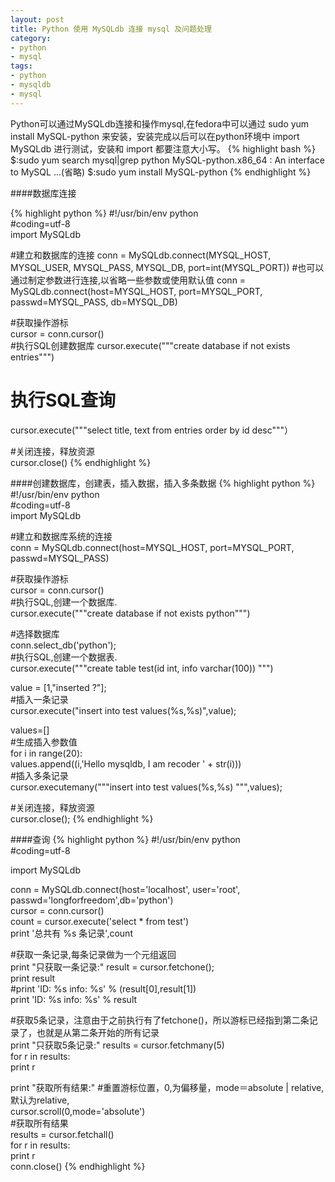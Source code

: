 ```yaml
---
layout: post
title: Python 使用 MySQLdb 连接 mysql 及问题处理
category: 
- python
- mysql
tags:
- python
- mysqldb
- mysql
---
```


Python可以通过MySQLdb连接和操作mysql,在fedora中可以通过 sudo yum install MySQL-python 来安装，安装完成以后可以在python环境中 import MySQLdb 进行测试，安装和 import 都要注意大小写。
{% highlight bash %}
$:sudo yum search mysql|grep python
MySQL-python.x86_64 : An interface to MySQL
...(省略)
$:sudo yum install MySQL-python
{% endhighlight %}

####数据库连接

{% highlight python %}
#!/usr/bin/env python  
#coding=utf-8  
import MySQLdb  
 
#建立和数据库的连接
conn = MySQLdb.connect(MYSQL_HOST, MYSQL_USER, MYSQL_PASS, MYSQL_DB, port=int(MYSQL_PORT))
#也可以通过制定参数进行连接,以省略一些参数或使用默认值
conn = MySQLdb.connect(host=MYSQL_HOST, port=MYSQL_PORT, passwd=MYSQL_PASS, db=MYSQL_DB)
 
#获取操作游标  
cursor = conn.cursor()  
#执行SQL创建数据库 
cursor.execute("""create database if not exists entries""") 
# 执行SQL查询
cursor.execute("""select title, text from entries order by id desc"""）
 
#关闭连接，释放资源  
cursor.close()
{% endhighlight %}

####创建数据库，创建表，插入数据，插入多条数据
{% highlight python %}
#!/usr/bin/env python  
#coding=utf-8  
import MySQLdb  
 
#建立和数据库系统的连接  
conn = MySQLdb.connect(host=MYSQL_HOST, port=MYSQL_PORT, passwd=MYSQL_PASS)  
 
#获取操作游标  
cursor = conn.cursor()  
#执行SQL,创建一个数据库.  
cursor.execute("""create database if not exists python""")  
 
#选择数据库  
conn.select_db('python');  
#执行SQL,创建一个数据表.  
cursor.execute("""create table test(id int, info varchar(100)) """)  
 
value = [1,"inserted ?"];  
#插入一条记录  
cursor.execute("insert into test values(%s,%s)",value);  
 
values=[]  
#生成插入参数值  
for i in range(20):  
    values.append((i,'Hello mysqldb, I am recoder ' + str(i)))  
#插入多条记录  
cursor.executemany("""insert into test values(%s,%s) """,values);  
 
#关闭连接，释放资源  
cursor.close(); 
{% endhighlight %}

####查询
{% highlight python %}
#!/usr/bin/env python  
#coding=utf-8  
 
import MySQLdb  
 
conn = MySQLdb.connect(host='localhost', user='root', passwd='longforfreedom',db='python')  
cursor = conn.cursor()  
count = cursor.execute('select * from test')  
print '总共有 %s 条记录',count  
 
#获取一条记录,每条记录做为一个元组返回  
print "只获取一条记录:" 
result = cursor.fetchone();  
print result  
#print 'ID: %s   info: %s' % (result[0],result[1])  
print 'ID: %s   info: %s' % result   
 
#获取5条记录，注意由于之前执行有了fetchone()，所以游标已经指到第二条记录了，也就是从第二条开始的所有记录  
print "只获取5条记录:" 
results = cursor.fetchmany(5)  
for r in results:  
    print r  
 
print "获取所有结果:" 
#重置游标位置，0,为偏移量，mode＝absolute | relative,默认为relative,  
cursor.scroll(0,mode='absolute')  
#获取所有结果  
results = cursor.fetchall()  
for r in results:  
    print r  
conn.close() 
{% endhighlight %}





